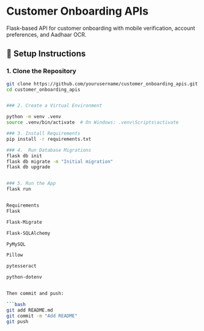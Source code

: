 # Customer Onboarding APIs

Flask-based API for customer onboarding with mobile verification, account preferences, and Aadhaar OCR.

## 🚀 Setup Instructions

### 1. Clone the Repository

````bash
git clone https://github.com/yourusername/customer_onboarding_apis.git
cd customer_onboarding_apis


### 2. Create a Virtual Environment

python -m venv .venv
source .venv/bin/activate  # On Windows: .venv\Scripts\activate

### 3. Install Requirements
pip install -r requirements.txt

### 4.  Run Database Migrations
flask db init
flask db migrate -m "Initial migration"
flask db upgrade


### 5. Run the App
flask run


Requirements
Flask

Flask-Migrate

Flask-SQLAlchemy

PyMySQL

Pillow

pytesseract

python-dotenv


Then commit and push:

```bash
git add README.md
git commit -m "Add README"
git push
````
